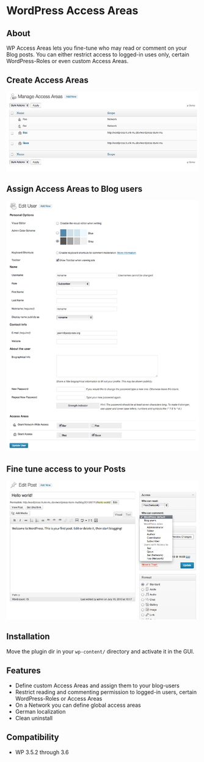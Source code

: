 WordPress Access Areas
======================

About
-----
WP Access Areas lets you fine-tune who may read or comment on your Blog posts.
You can either restrict access to logged-in uses only, certain WordPress-Roles or 
even custom Access Areas.


Create Access Areas
-------------------
![Area Access Manager](screenshot-1.png)


Assign Access Areas to Blog users
---------------------------------
![User Editing](screenshot-2.png)


Fine tune access to your Posts
------------------------------
![Post Access Control](screenshot-3.png)


Installation
------------
Move the plugin dir in your `wp-content/` directory and activate it in the GUI.


Features
--------
- Define custom Access Areas and assign them to your blog-users
- Restrict reading and commenting permission to logged-in users, certain WordPress-Roles or Access Areas
- On a Network you can define global access areas
- German localization
- Clean uninstall


Compatibility
-------------
- WP 3.5.2 through 3.6

